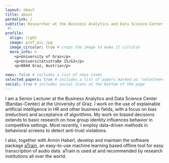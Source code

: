 ```yaml
---
layout: about
title: about
permalink: /
subtitle: Researcher at the Business Analytics and Data Science-Center at the Unviersity of Graz
 #l
profile:
  align: right
  image: prof_pic.jpg
  image_circular: true # crops the image to make it circular
  more_info: >
    <p>University of Graz</p>
    <p>Universitätsstraße 15/G3</p>
    <p>8044 Graz, Austria</p>

news: false # includes a list of news items
selected_papers: true # includes a list of papers marked as "selected={true}"
social: true # includes social icons at the bottom of the page
---
```



I am a Senior Lecturer at the Business Analytics and Data Science Center (Bandas-Center) at the University of Graz. I work on the use of explainable artificial intelligence in HR and other business fields, with a focus on bias (reduction) and acceptance of algorithms. My work on biased decisions extends to basic research on how group identity influences behavior in competitive settings. Most recently, I employ data-driven methods in behavioral screens to detect anti-trust violations. 

I also, together with Armin Haberl, develop and maintain the software package [aTrain](https://github.com/JuergenFleiss/aTrain), an easy-to-use machine learning based offline tool for easy transcription of audio data. aTrain is used at and recommended by research institutions all over the world.
